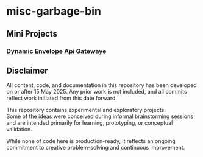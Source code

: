 # misc-garbage-bin

## Mini Projects

### [Dynamic Envelope Api Gatewaye](<vault/Dynamic Envelope Api Gateway.md>)


## Disclaimer

All content, code, and documentation in this repository has been developed on or after 15 May 2025.
Any prior work is not included, and all commits reflect work initiated from this date forward.

This repository contains experimental and exploratory projects.  
Some of the ideas were conceived during informal brainstorming sessions  
and are intended primarily for learning, prototyping, or conceptual validation.  

While none of code here is production-ready, it reflects an ongoing  
commitment to creative problem-solving and continuous improvement.
